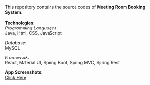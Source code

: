 This repository contains the source codes of <b>Meeting Room Booking System</b>.
<br/><br/>
<b>Technologies</b>:<br/>
<i>Programming Languages</i>:<br/>
Java, Html, CSS, JavaScript<br/>

<i>Database</i>:<br/>
MySQL<br/>

<i>Framework</i>:<br/>
React, Material UI, Spring Boot, Spring MVC, Spring Rest<br/>

<b>App Screenshots</b>:<br/>
<a href="https://1drv.ms/p/s!Ajr6t8lf42dOgVIYrPafyPPFKuu2?e=1fL9DJ">Click Here</a>
